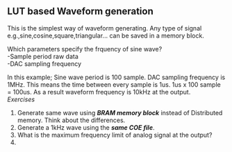 ## LUT based Waveform generation
This is the simplest way of waveform generating. Any type of signal e.g.,sine,cosine,square,triangular... can be saved in a memory block.   


Which parameters specify the frquency of sine wave?  
-Sample period raw data  
-DAC sampling frequency  

In this example; Sine wave period is 100 sample. DAC sampling frequency is 1MHz. This means the time between every sample is 1us. 
1us x 100 sample = 100us. As a result waveform frequency is 10kHz at the output.       
*Exercises*      
1) Generate same wave using ***BRAM memory block*** instead of Distributed memory. Think about the differences.    
2) Generate a 1kHz wave using the ***same COE file***.   
3) What is the maximum frequency limit of analog signal at the output?  
4) 
